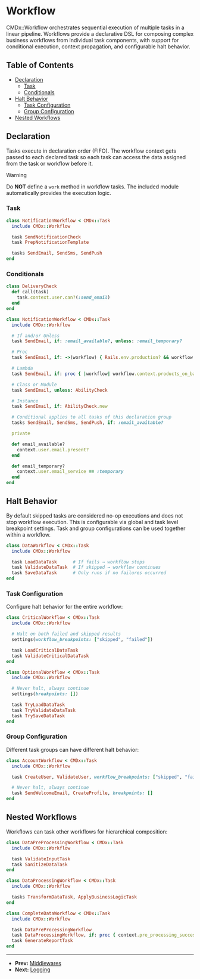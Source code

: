 # Workflow

CMDx::Workflow orchestrates sequential execution of multiple tasks in a linear pipeline. Workflows provide a declarative DSL for composing complex business workflows from individual task components, with support for conditional execution, context propagation, and configurable halt behavior.

## Table of Contents

- [Declaration](#declaration)
  - [Task](#task)
  - [Conditionals](#conditionals)
- [Halt Behavior](#halt-behavior)
  - [Task Configuration](#task-configuration)
  - [Group Configuration](#group-configuration)
- [Nested Workflows](#nested-workflows)

## Declaration

Tasks execute in declaration order (FIFO). The workflow context gets passed to each declared task so each task can access the data assigned from the task or workflow before it.

> [!WARNING]
> Do **NOT** define a `work` method in workflow tasks.
> The included module automatically provides the execution logic.

### Task

```ruby
class NotificationWorkflow < CMDx::Task
  include CMDx::Workflow

  task SendNotificationCheck
  task PrepNotificationTemplate

  tasks SendEmail, SendSms, SendPush
end
```

### Conditionals

```ruby
class DeliveryCheck
  def call(task)
    task.context.user.can?(:send_email)
  end
end

class NotificationWorkflow < CMDx::Task
  include CMDx::Workflow

  # If and/or Unless
  task SendEmail, if: :email_available?, unless: :email_temporary?

  # Proc
  task SendEmail, if: ->(workflow) { Rails.env.production? && workflow.class.name.include?("Zip") }

  # Lambda
  task SendEmail, if: proc { |workflow| workflow.context.products_on_backorder? }

  # Class or Module
  task SendEmail, unless: AbilityCheck

  # Instance
  task SendEmail, if: AbilityCheck.new

  # Conditional applies to all tasks of this declaration group
  tasks SendEmail, SendSms, SendPush, if: :email_available?

  private

  def email_available?
    context.user.email.present?
  end

  def email_temporary?
    context.user.email_service == :temporary
  end
end
```

## Halt Behavior

By default skipped tasks are considered no-op executions and does not stop workflow execution.
This is configurable via global and task level breakpoint settings. Task and group configurations
can be used together within a workflow.

```ruby
class DataWorkflow < CMDx::Task
  include CMDx::Workflow

  task LoadDataTask      # If fails → workflow stops
  task ValidateDataTask  # If skipped → workflow continues
  task SaveDataTask      # Only runs if no failures occurred
end
```

### Task Configuration

Configure halt behavior for the entire workflow:

```ruby
class CriticalWorkflow < CMDx::Task
  include CMDx::Workflow

  # Halt on both failed and skipped results
  settings(workflow_breakpoints: ["skipped", "failed"])

  task LoadCriticalDataTask
  task ValidateCriticalDataTask
end

class OptionalWorkflow < CMDx::Task
  include CMDx::Workflow

  # Never halt, always continue
  settings(breakpoints: [])

  task TryLoadDataTask
  task TryValidateDataTask
  task TrySaveDataTask
end
```

### Group Configuration

Different task groups can have different halt behavior:

```ruby
class AccountWorkflow < CMDx::Task
  include CMDx::Workflow

  task CreateUser, ValidateUser, workflow_breakpoints: ["skipped", "failed"]

  # Never halt, always continue
  task SendWelcomeEmail, CreateProfile, breakpoints: []
end
```

## Nested Workflows

Workflows can task other workflows for hierarchical composition:

```ruby
class DataPreProcessingWorkflow < CMDx::Task
  include CMDx::Workflow

  task ValidateInputTask
  task SanitizeDataTask
end

class DataProcessingWorkflow < CMDx::Task
  include CMDx::Workflow

  tasks TransformDataTask, ApplyBusinessLogicTask
end

class CompleteDataWorkflow < CMDx::Task
  include CMDx::Workflow

  task DataPreProcessingWorkflow
  task DataProcessingWorkflow, if: proc { context.pre_processing_successful? }
  task GenerateReportTask
end
```

---

- **Prev:** [Middlewares](middlewares.md)
- **Next:** [Logging](logging.md)
